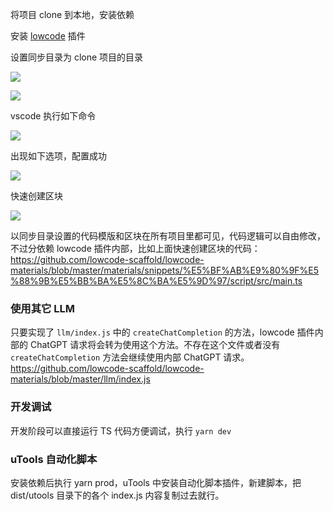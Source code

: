将项目 clone 到本地，安装依赖

安装 [lowcode](https://marketplace.visualstudio.com/items?itemName=wjkang.lowcode) 插件

设置同步目录为 clone 项目的目录

![](https://i.imgur.com/9mVkBga.png)

![](https://i.imgur.com/J44thU5.png)

vscode 执行如下命令

![](https://i.imgur.com/QWblbfV.png)

出现如下选项，配置成功

![](https://i.imgur.com/UU0wzyy.png)

快速创建区块

![](https://i.imgur.com/eeSp4Et.gif)


以同步目录设置的代码模版和区块在所有项目里都可见，代码逻辑可以自由修改，不过分依赖 lowcode 插件内部，比如上面快速创建区块的代码： https://github.com/lowcode-scaffold/lowcode-materials/blob/master/materials/snippets/%E5%BF%AB%E9%80%9F%E5%88%9B%E5%BB%BA%E5%8C%BA%E5%9D%97/script/src/main.ts

### 使用其它 LLM

只要实现了 `llm/index.js` 中的 `createChatCompletion` 的方法，lowcode 插件内部的 ChatGPT 请求将会转为使用这个方法。不存在这个文件或者没有  `createChatCompletion` 方法会继续使用内部 ChatGPT 请求。https://github.com/lowcode-scaffold/lowcode-materials/blob/master/llm/index.js

### 开发调试

开发阶段可以直接运行 TS 代码方便调试，执行 `yarn dev`

### uTools 自动化脚本

安装依赖后执行 yarn prod，uTools 中安装自动化脚本插件，新建脚本，把 dist/utools 目录下的各个 index.js 内容复制过去就行。

